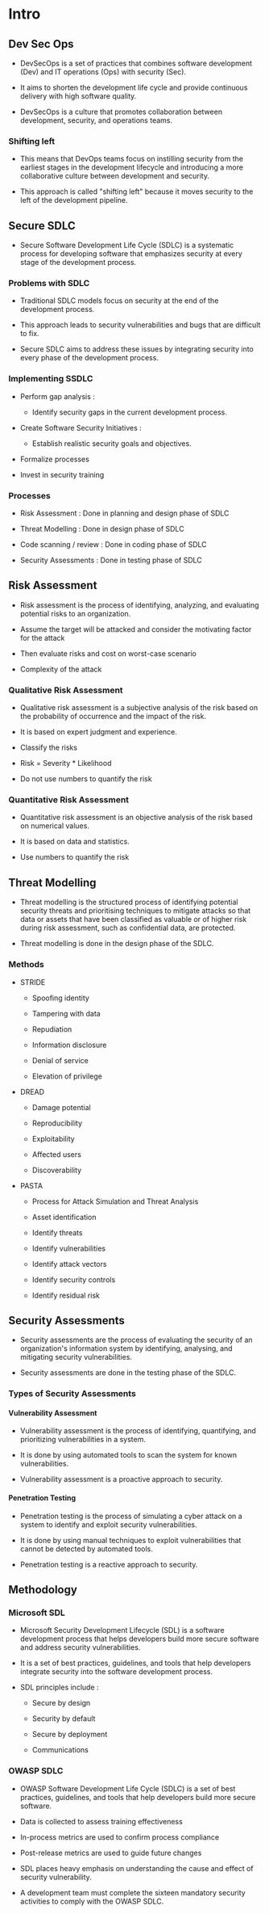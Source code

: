 # Intro

## Dev Sec Ops

- DevSecOps is a set of practices that combines software development (Dev) and IT operations (Ops) with security (Sec).

- It aims to shorten the development life cycle and provide continuous delivery with high software quality.

- DevSecOps is a culture that promotes collaboration between development, security, and operations teams.

### Shifting left

- This means that DevOps teams focus on instilling security from the earliest stages in the development lifecycle and introducing a more collaborative culture between development and security.

- This approach is called "shifting left" because it moves security to the left of the development pipeline.

## Secure SDLC

- Secure Software Development Life Cycle (SDLC) is a systematic process for developing software that emphasizes security at every stage of the development process.

### Problems with SDLC

- Traditional SDLC models focus on security at the end of the development process.

- This approach leads to security vulnerabilities and bugs that are difficult to fix.

- Secure SDLC aims to address these issues by integrating security into every phase of the development process.

### Implementing SSDLC

- Perform gap analysis :

  - Identify security gaps in the current development process.

- Create Software Security Initiatives :

  - Establish realistic security goals and objectives.

- Formalize processes

- Invest in security training

### Processes

- Risk Assessment : Done in planning and design phase of SDLC

- Threat Modelling : Done in design phase of SDLC

- Code scanning / review : Done in coding phase of SDLC

- Security Assessments : Done in testing phase of SDLC

## Risk Assessment

- Risk assessment is the process of identifying, analyzing, and evaluating potential risks to an organization.

- Assume the target will be attacked and consider the motivating factor for the attack

- Then evaluate risks and cost on worst-case scenario

- Complexity of the attack

### Qualitative Risk Assessment

- Qualitative risk assessment is a subjective analysis of the risk based on the probability of occurrence and the impact of the risk.

- It is based on expert judgment and experience.

- Classify the risks

- Risk = Severity \* Likelihood

- Do not use numbers to quantify the risk

### Quantitative Risk Assessment

- Quantitative risk assessment is an objective analysis of the risk based on numerical values.

- It is based on data and statistics.

- Use numbers to quantify the risk

## Threat Modelling

- Threat modelling is the structured process of identifying potential security threats and prioritising techniques to mitigate attacks so that data or assets that have been classified as valuable or of higher risk during risk assessment, such as confidential data, are protected.

- Threat modelling is done in the design phase of the SDLC.

### Methods

- STRIDE

  - Spoofing identity

  - Tampering with data

  - Repudiation

  - Information disclosure

  - Denial of service

  - Elevation of privilege

- DREAD

    - Damage potential
    
    - Reproducibility
    
    - Exploitability
    
    - Affected users
    
    - Discoverability

- PASTA

    - Process for Attack Simulation and Threat Analysis

    - Asset identification
    
    - Identify threats
    
    - Identify vulnerabilities
    
    - Identify attack vectors
    
    - Identify security controls
    
    - Identify residual risk


## Security Assessments

- Security assessments are the process of evaluating the security of an organization's information system by identifying, analysing, and mitigating security vulnerabilities.

- Security assessments are done in the testing phase of the SDLC.

### Types of Security Assessments

#### Vulnerability Assessment

- Vulnerability assessment is the process of identifying, quantifying, and prioritizing vulnerabilities in a system.

- It is done by using automated tools to scan the system for known vulnerabilities.

- Vulnerability assessment is a proactive approach to security.

#### Penetration Testing

- Penetration testing is the process of simulating a cyber attack on a system to identify and exploit security vulnerabilities.

- It is done by using manual techniques to exploit vulnerabilities that cannot be detected by automated tools.

- Penetration testing is a reactive approach to security.


## Methodology


### Microsoft SDL

- Microsoft Security Development Lifecycle (SDL) is a software development process that helps developers build more secure software and address security vulnerabilities.

- It is a set of best practices, guidelines, and tools that help developers integrate security into the software development process.

- SDL principles include :

  - Secure by design

  - Security by default

  - Secure by deployment

  - Communications


### OWASP SDLC

- OWASP Software Development Life Cycle (SDLC) is a set of best practices, guidelines, and tools that help developers build more secure software.

- Data is collected to assess training effectiveness

- In-process metrics are used to confirm process compliance

- Post-release metrics are used to guide future changes

- SDL places heavy emphasis on understanding the cause and effect of security vulnerability.

- A development team must complete the sixteen mandatory security activities to comply with the OWASP SDLC.

